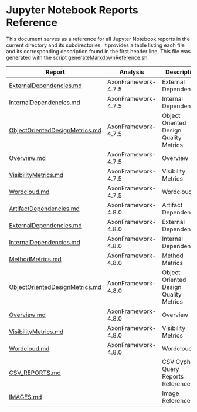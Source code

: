 # Jupyter Notebook Reports Reference

This document serves as a reference for all Jupyter Notebook reports in the current directory and its subdirectories.
It provides a table listing each file and its corresponding description found in the first header line.
This file was generated with the script [generateMarkdownReference.sh](./../scripts/documentation/generateMarkdownReference.sh).

Report | Analysis | Description
-------|----------|------------
| [ExternalDependencies.md](./AxonFramework-4.7.5/external-dependencies/ExternalDependencies.md) | AxonFramework-4.7.5 | External Dependencies |
| [InternalDependencies.md](./AxonFramework-4.7.5/internal-dependencies/InternalDependencies.md) | AxonFramework-4.7.5 | Internal Dependencies |
| [ObjectOrientedDesignMetrics.md](./AxonFramework-4.7.5/object-oriented-design-metrics/ObjectOrientedDesignMetrics.md) | AxonFramework-4.7.5 | Object Oriented Design Quality Metrics |
| [Overview.md](./AxonFramework-4.7.5/overview/Overview.md) | AxonFramework-4.7.5 | Overview |
| [VisibilityMetrics.md](./AxonFramework-4.7.5/visibility-metrics/VisibilityMetrics.md) | AxonFramework-4.7.5 | Visibility Metrics |
| [Wordcloud.md](./AxonFramework-4.7.5/wordcloud/Wordcloud.md) | AxonFramework-4.7.5 | Wordcloud |
| [ArtifactDependencies.md](./AxonFramework-4.8.0/artifact-dependencies/ArtifactDependencies.md) | AxonFramework-4.8.0 | Artifact Dependencies |
| [ExternalDependencies.md](./AxonFramework-4.8.0/external-dependencies/ExternalDependencies.md) | AxonFramework-4.8.0 | External Dependencies |
| [InternalDependencies.md](./AxonFramework-4.8.0/internal-dependencies/InternalDependencies.md) | AxonFramework-4.8.0 | Internal Dependencies |
| [MethodMetrics.md](./AxonFramework-4.8.0/method-metrics/MethodMetrics.md) | AxonFramework-4.8.0 | Method Metrics |
| [ObjectOrientedDesignMetrics.md](./AxonFramework-4.8.0/object-oriented-design-metrics/ObjectOrientedDesignMetrics.md) | AxonFramework-4.8.0 | Object Oriented Design Quality Metrics |
| [Overview.md](./AxonFramework-4.8.0/overview/Overview.md) | AxonFramework-4.8.0 | Overview |
| [VisibilityMetrics.md](./AxonFramework-4.8.0/visibility-metrics/VisibilityMetrics.md) | AxonFramework-4.8.0 | Visibility Metrics |
| [Wordcloud.md](./AxonFramework-4.8.0/wordcloud/Wordcloud.md) | AxonFramework-4.8.0 | Wordcloud |
| [CSV_REPORTS.md](./CSV_REPORTS.md) |  | CSV Cypher Query Reports Reference |
| [IMAGES.md](./IMAGES.md) |  | Image Reference |
